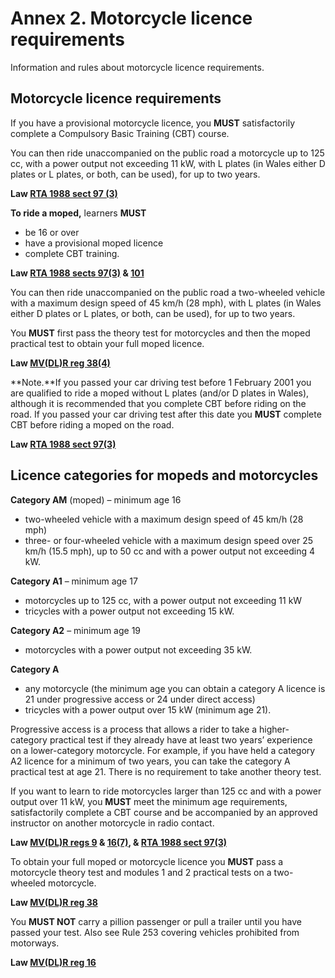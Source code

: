 Annex 2. Motorcycle licence requirements
========================================

Information and rules about motorcycle licence requirements.

Motorcycle licence requirements
-------------------------------

If you have a provisional motorcycle licence, you **MUST** satisfactorily complete a Compulsory Basic Training (CBT) course.

You can then ride unaccompanied on the public road a motorcycle up to 125 cc, with a power output not exceeding 11 kW, with L plates (in Wales either D plates or L plates, or both, can be used), for up to two years.

**Law [RTA 1988 sect 97 (3)](http://www.legislation.gov.uk/ukpga/1988/52/section/97)**

**To ride a moped,** learners **MUST**

* be 16 or over
* have a provisional moped licence
* complete CBT training.

**Law [RTA 1988 sects 97(3)](http://www.legislation.gov.uk/ukpga/1988/52/section/97) & [101](http://www.legislation.gov.uk/ukpga/1988/52/section/101)**

You can then ride unaccompanied on the public road a two-wheeled vehicle with a maximum design speed of 45 km/h (28 mph), with L plates (in Wales either D plates or L plates, or both, can be used), for up to two years.

You **MUST** first pass the theory test for motorcycles and then the moped practical test to obtain your full moped licence.

**Law [MV(DL)R reg 38(4)](http://www.legislation.gov.uk/uksi/1999/2864/regulation/38/made)**

**Note.**If you passed your car driving test before 1 February 2001 you are qualified to ride a moped without L plates (and/or D plates in Wales), although it is recommended that you complete CBT before riding on the road. If you passed your car driving test after this date you **MUST** complete CBT before riding a moped on the road.

**Law [RTA 1988 sect 97(3)](http://www.legislation.gov.uk/ukpga/1988/52/section/97)**

Licence categories for mopeds and motorcycles
---------------------------------------------

**Category AM** (moped) – minimum age 16

* two-wheeled vehicle with a maximum design speed of 45 km/h (28 mph)
* three- or four-wheeled vehicle with a maximum design speed over 25 km/h (15.5 mph), up to 50 cc and with a power output not exceeding 4 kW.

**Category A1** – minimum age 17

* motorcycles up to 125 cc, with a power output not exceeding 11 kW
* tricycles with a power output not exceeding 15 kW.

**Category A2** – minimum age 19

* motorcycles with a power output not exceeding 35 kW.

**Category A**

* any motorcycle (the minimum age you can obtain a category A licence is 21 under progressive access or 24 under direct access)
* tricycles with a power output over 15 kW (minimum age 21).

Progressive access is a process that allows a rider to take a higher-category practical test if they already have at least two years’ experience on a lower-category motorcycle. For example, if you have held a category A2 licence for a minimum of two years, you can take the category A practical test at age 21. There is no requirement to take another theory test.

If you want to learn to ride motorcycles larger than 125 cc and with a power output over 11 kW, you **MUST** meet the minimum age requirements, satisfactorily complete a CBT course and be accompanied by an approved instructor on another motorcycle in radio contact.

**Law [MV(DL)R regs 9](http://www.legislation.gov.uk/uksi/1999/2864/regulation/9/made) & [16(7)](http://www.legislation.gov.uk/uksi/1999/2864/regulation/16/made), & [RTA 1988 sect 97(3)](http://www.legislation.gov.uk/ukpga/1988/52/section/97)**

To obtain your full moped or motorcycle licence you **MUST** pass a motorcycle theory test and modules 1 and 2 practical tests on a two-wheeled motorcycle.

**Law [MV(DL)R reg 38](http://www.legislation.gov.uk/uksi/1999/2864/regulation/38/made)**

You **MUST NOT** carry a pillion passenger or pull a trailer until you have passed your test. Also see Rule 253 covering vehicles prohibited from motorways.

**Law [MV(DL)R reg 16](http://www.legislation.gov.uk/uksi/1999/2864/regulation/16/made)**
